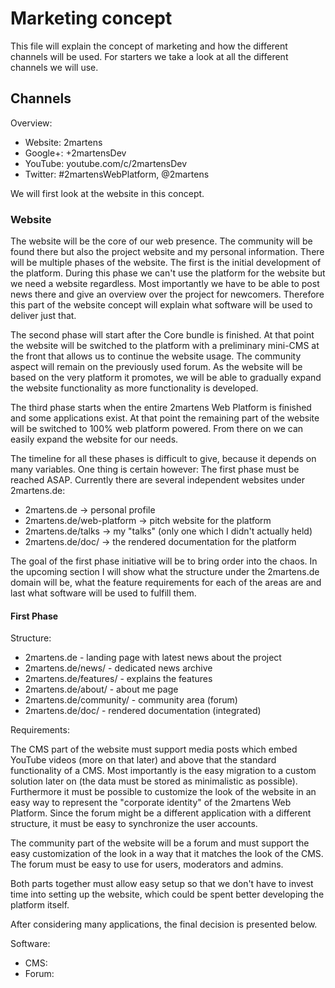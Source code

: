 # Marketing concept

This file will explain the concept of marketing and how the different channels will be used.
For starters we take a look at all the different channels we will use.

## Channels

Overview:

* Website: 2martens
* Google+: +2martensDev
* YouTube: youtube.com/c/2martensDev
* Twitter: #2martensWebPlatform, @2martens

We will first look at the website in this concept.

### Website

The website will be the core of our web presence. The community will be found there
but also the project website and my personal information. There will be multiple phases
of the website. The first is the initial development of the platform. During this phase
we can't use the platform for the website but we need a website regardless. Most importantly
we have to be able to post news there and give an overview over the project for newcomers.
Therefore this part of the website concept will explain what software will be used to deliver
just that. 

The second phase will start after the Core bundle is finished. At that point the website 
will be switched to the platform with a preliminary mini-CMS at the front that allows us 
to continue the website usage. The community aspect will remain on the previously used 
forum. As the website will be based on the very platform it promotes, we will be able to 
gradually expand the website functionality as more functionality is developed.

The third phase starts when the entire 2martens Web Platform is finished and some applications 
exist. At that point the remaining part of the website will be switched to 100% web platform 
powered. From there on we can easily expand the website for our needs.

The timeline for all these phases is difficult to give, because it depends on many variables. 
One thing is certain however: The first phase must be reached ASAP. Currently there are several 
independent websites under 2martens.de:

* 2martens.de -> personal profile
* 2martens.de/web-platform -> pitch website for the platform
* 2martens.de/talks -> my "talks" (only one which I didn't actually held)
* 2martens.de/doc/ -> the rendered documentation for the platform

The goal of the first phase initiative will be to bring order into the chaos. In the upcoming
section I will show what the structure under the 2martens.de domain will be, what the feature
requirements for each of the areas are and last what software will be used to fulfill them.

#### First Phase

Structure:

* 2martens.de - landing page with latest news about the project
* 2martens.de/news/ - dedicated news archive
* 2martens.de/features/ - explains the features
* 2martens.de/about/ - about me page
* 2martens.de/community/ - community area (forum)
* 2martens.de/doc/ - rendered documentation (integrated)

Requirements:

The CMS part of the website must support media posts which embed YouTube videos (more on that later)
and above that the standard functionality of a CMS. Most importantly is the easy migration
to a custom solution later on (the data must be stored as minimalistic as possible).
Furthermore it must be possible to customize the look of the website in an easy way to represent
the "corporate identity" of the 2martens Web Platform. Since the forum might be a different
application with a different structure, it must be easy to synchronize the user accounts.

The community part of the website will be a forum and must support the easy customization of
the look in a way that it matches the look of the CMS. The forum must be easy to use for
users, moderators and admins.

Both parts together must allow easy setup so that we don't have to invest time into setting up
the website, which could be spent better developing the platform itself.

After considering many applications, the final decision is presented below.

Software:

* CMS:
* Forum:
